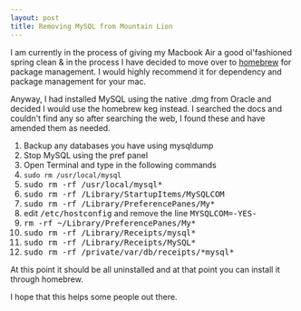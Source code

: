 ```yaml
---
layout: post
title: Removing MySQL from Mountain Lion
---
```


I am currently in the process of giving my Macbook Air a good ol'fashioned spring clean & in the process I have decided to move over to [homebrew](http://mxcl.github.com/homebrew/) for package management. I would highly recommend it for dependency and package management for your mac.

Anyway, I had installed MySQL using the native .dmg from Oracle and decided I would use the homebrew keg instead. I searched the docs and couldn't find any so after searching the web, I found these and have amended them as needed.

<ol>
<li>Backup any databases you have using mysqldump</li>
<li>Stop MySQL using the pref panel </li>
<li>Open Terminal and type in the following commands</li>
<li><code>sudo rm /usr/local/mysql</code></li>
<li><kbd>sudo rm -rf /usr/local/mysql*</kbd></li>
<li><kbd>sudo rm -rf /Library/StartupItems/MySQLCOM</kbd></li>
<li><kbd>sudo rm -rf /Library/PreferencePanes/My*</kbd></li>
<li>edit <kbd>/etc/hostconfig</kbd> and remove the line <kbd>MYSQLCOM=-YES-</kbd></li>
<li><kbd>rm -rf ~/Library/PreferencePanes/My*</kbd></li>
<li><kbd>sudo rm -rf /Library/Receipts/mysql*</kbd></li>
<li><kbd>sudo rm -rf /Library/Receipts/MySQL*</kbd></li>
<li><kbd>sudo rm -rf /private/var/db/receipts/*mysql*</kbd></ol>
</ol>

At this point it should be all uninstalled and at that point you can install it through homebrew.

I hope that this helps some people out there.